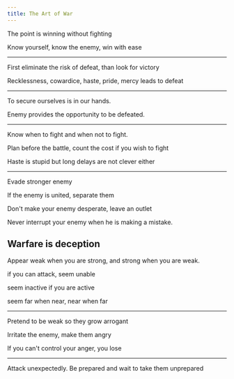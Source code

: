 ```yaml
---
title: The Art of War
---
```



The point is winning without fighting

Know yourself, know the enemy, win with ease

---

First eliminate the risk of defeat, than look for victory 

Recklessness, cowardice, haste, pride, mercy leads to defeat

---

To secure ourselves is in our hands. 

Enemy provides the opportunity to be defeated. 

---


Know when to fight and when not to fight. 

Plan before the battle, count the cost if you wish to fight 

Haste is stupid but long delays are not clever either

---

Evade stronger enemy

If the enemy is united, separate them 

Don't make your enemy desperate, leave an outlet 

Never interrupt your enemy when he is making a mistake.


## Warfare is deception 

Appear weak when you are strong, and strong when you are weak.

if you can attack, seem unable 

seem inactive if you are active 

seem far when near, near when far 

---

Pretend to be weak so they grow arrogant 

Irritate the enemy, make them angry

If you can't control your anger, you lose 

---

Attack unexpectedly. Be prepared and wait to take them unprepared



